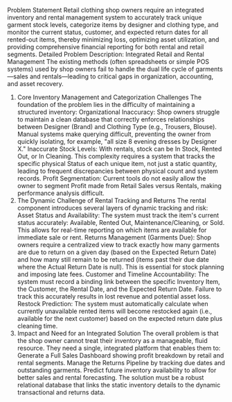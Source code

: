 Problem Statement
Retail clothing shop owners require an integrated inventory and rental management system to accurately track unique garment stock levels, categorize items by designer and clothing type, and monitor the current status, customer, and expected return dates for all rented-out items, thereby minimizing loss, optimizing asset utilization, and providing comprehensive financial reporting for both rental and retail segments.
Detailed Problem Description: Integrated Retail and Rental Management
The existing methods (often spreadsheets or simple POS systems) used by shop owners fail to handle the dual life cycle of garments—sales and rentals—leading to critical gaps in organization, accounting, and asset recovery.
1. Core Inventory Management and Categorization Challenges
The foundation of the problem lies in the difficulty of maintaining a structured inventory:
Organizational Inaccuracy: Shop owners struggle to maintain a clean database that correctly enforces relationships between Designer (Brand) and Clothing Type (e.g., Trousers, Blouse). Manual systems make querying difficult, preventing the owner from quickly isolating, for example, "all size 8 evening dresses by Designer X."
Inaccurate Stock Levels: With rentals, stock can be In Stock, Rented Out, or In Cleaning. This complexity requires a system that tracks the specific physical Status of each unique item, not just a static quantity, leading to frequent discrepancies between physical count and system records.
Profit Segmentation: Current tools do not easily allow the owner to segment Profit made from Retail Sales versus Rentals, making performance analysis difficult.
2. The Dynamic Challenge of Rental Tracking and Returns
The rental component introduces several layers of dynamic tracking and risk:
Asset Status and Availability: The system must track the item's current status accurately: Available, Rented Out, Maintenance/Cleaning, or Sold. This allows for real-time reporting on which items are available for immediate sale or rent.
Returns Management (Garments Due): Shop owners require a centralized view to track exactly how many garments are due to return on a given day (based on the Expected Return Date) and how many still remain to be returned (items past their due date where the Actual Return Date is null). This is essential for stock planning and imposing late fees.
Customer and Timeline Accountability: The system must record a binding link between the specific Inventory Item, the Customer, the Rental Date, and the Expected Return Date. Failure to track this accurately results in lost revenue and potential asset loss.
Restock Prediction: The system must automatically calculate when currently unavailable rented items will become restocked again (i.e., available for the next customer) based on the expected return date plus cleaning time.
3. Impact and Need for an Integrated Solution
The overall problem is that the shop owner cannot treat their inventory as a manageable, fluid resource. They need a single, integrated platform that enables them to:
Generate a Full Sales Dashboard showing profit breakdown by retail and rental segments.
Manage the Returns Pipeline by tracking due dates and outstanding garments.
Predict future inventory availability to allow for better sales and rental forecasting.
The solution must be a robust relational database that links the static inventory details to the dynamic transactional and returns data.
